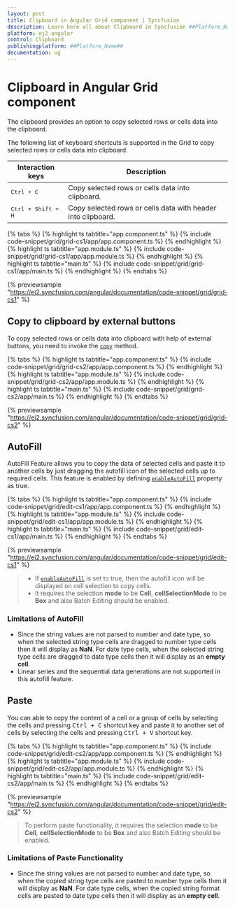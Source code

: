 ```yaml
---
layout: post
title: Clipboard in Angular Grid component | Syncfusion
description: Learn here all about Clipboard in Syncfusion ##Platform_Name## Grid component of Syncfusion Essential JS 2 and more.
platform: ej2-angular
control: Clipboard 
publishingplatform: ##Platform_Name##
documentation: ug
---
```


# Clipboard in Angular Grid component

The clipboard provides an option to copy selected rows or cells data into the clipboard.

The following list of keyboard shortcuts is supported in the Grid to copy selected rows or cells data into clipboard.

Interaction keys |Description
-----|-----
<kbd>Ctrl + C</kbd> |Copy selected rows or cells data into clipboard.
<kbd>Ctrl + Shift + H</kbd> |Copy selected rows or cells data with header into clipboard.

{% tabs %}
{% highlight ts tabtitle="app.component.ts" %}
{% include code-snippet/grid/grid-cs1/app/app.component.ts %}
{% endhighlight %}
{% highlight ts tabtitle="app.module.ts" %}
{% include code-snippet/grid/grid-cs1/app/app.module.ts %}
{% endhighlight %}
{% highlight ts tabtitle="main.ts" %}
{% include code-snippet/grid/grid-cs1/app/main.ts %}
{% endhighlight %}
{% endtabs %}
  
{% previewsample "https://ej2.syncfusion.com/angular/documentation/code-snippet/grid/grid-cs1" %}

## Copy to clipboard by external buttons

To copy selected rows or cells data into clipboard with help of external buttons, you need to invoke the [`copy`](https://ej2.syncfusion.com/angular/documentation/api/grid/clipboard/#copy)
method.

{% tabs %}
{% highlight ts tabtitle="app.component.ts" %}
{% include code-snippet/grid/grid-cs2/app/app.component.ts %}
{% endhighlight %}
{% highlight ts tabtitle="app.module.ts" %}
{% include code-snippet/grid/grid-cs2/app/app.module.ts %}
{% endhighlight %}
{% highlight ts tabtitle="main.ts" %}
{% include code-snippet/grid/grid-cs2/app/main.ts %}
{% endhighlight %}
{% endtabs %}
  
{% previewsample "https://ej2.syncfusion.com/angular/documentation/code-snippet/grid/grid-cs2" %}

## AutoFill

AutoFill Feature allows you to copy the data of selected cells and paste it to another cells by just dragging the autofill icon of the selected cells up to required cells. This feature is enabled by defining [`enableAutoFill`](https://ej2.syncfusion.com/angular/documentation/api/grid/#enableautofill) property as true.

{% tabs %}
{% highlight ts tabtitle="app.component.ts" %}
{% include code-snippet/grid/edit-cs1/app/app.component.ts %}
{% endhighlight %}
{% highlight ts tabtitle="app.module.ts" %}
{% include code-snippet/grid/edit-cs1/app/app.module.ts %}
{% endhighlight %}
{% highlight ts tabtitle="main.ts" %}
{% include code-snippet/grid/edit-cs1/app/main.ts %}
{% endhighlight %}
{% endtabs %}
  
{% previewsample "https://ej2.syncfusion.com/angular/documentation/code-snippet/grid/edit-cs1" %}

> * If [`enableAutoFill`](https://ej2.syncfusion.com/angular/documentation/api/grid/#enableautofill)  is set to true, then the autofill icon will be displayed on cell selection to copy cells.
> * It requires the selection **mode** to be **Cell**,  **cellSelectionMode** to be **Box** and also Batch Editing should be enabled.

### Limitations of AutoFill

* Since the string values are not parsed to number and date type, so when the selected string type cells are dragged to number type cells then it will display as **NaN**. For date type cells, when the selected string type cells are dragged to date type cells then it will display as an **empty cell**.
* Linear series and the sequential data generations are not supported in this autofill feature.

## Paste

You can able to copy the content of a cell or a group of cells by selecting the cells and pressing <kbd>Ctrl + C</kbd> shortcut key and paste it to another set of cells by selecting the cells and pressing <kbd>Ctrl + V</kbd> shortcut key.

{% tabs %}
{% highlight ts tabtitle="app.component.ts" %}
{% include code-snippet/grid/edit-cs2/app/app.component.ts %}
{% endhighlight %}
{% highlight ts tabtitle="app.module.ts" %}
{% include code-snippet/grid/edit-cs2/app/app.module.ts %}
{% endhighlight %}
{% highlight ts tabtitle="main.ts" %}
{% include code-snippet/grid/edit-cs2/app/main.ts %}
{% endhighlight %}
{% endtabs %}
  
{% previewsample "https://ej2.syncfusion.com/angular/documentation/code-snippet/grid/edit-cs2" %}

> To perform paste functionality, it requires the selection **mode** to be **Cell**,  **cellSelectionMode** to be **Box** and also Batch Editing should be enabled.

### Limitations of Paste Functionality

* Since the string values are not parsed to number and date type, so when the copied string type cells are pasted to number type cells then it will display as **NaN**. For date type cells, when the copied string format cells are pasted to date type cells then it will display as an **empty cell**.